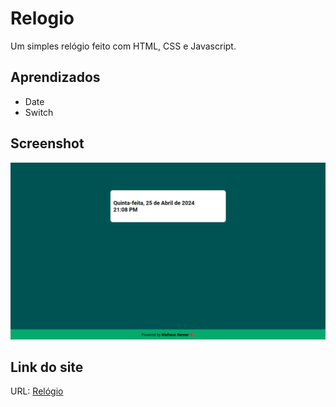 # Relogio

Um simples relógio feito com HTML, CSS e Javascript.

## Aprendizados
- Date
- Switch

## Screenshot

![](./img/screenshot.png)

## Link do site

URL: [Relógio](https://matheusrenner22.github.io/Relogio/)